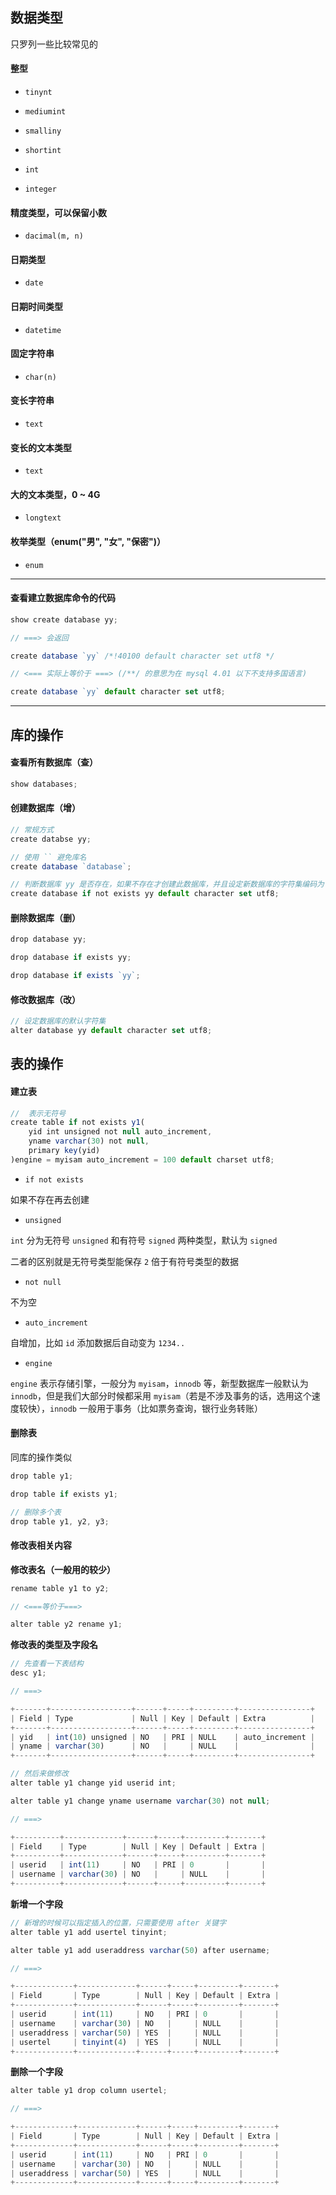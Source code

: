 ## 数据类型

只罗列一些比较常见的

#### 整型

* ```tinynt```

* ```mediumint```

* ```smalliny```

* ```shortint```

* ```int```

* ```integer```

#### 精度类型，可以保留小数

* ```dacimal(m, n)```

#### 日期类型

* ```date```

#### 日期时间类型

* ```datetime```

#### 固定字符串

* ```char(n)```

#### 变长字符串

* ```text```

#### 变长的文本类型

* ```text```

#### 大的文本类型，0 ~ 4G

* ```longtext```

#### 枚举类型（enum("男", "女", "保密")）

* ```enum```


----

#### 查看建立数据库命令的代码

```js
show create database yy;

// ===> 会返回

create database `yy` /*!40100 default character set utf8 */

// <=== 实际上等价于 ===> (/**/ 的意思为在 mysql 4.01 以下不支持多国语言)

create database `yy` default character set utf8;
```

----

## 库的操作

#### 查看所有数据库（查）

```js
show databases;
```


#### 创建数据库（增）

```js
// 常规方式
create databse yy;

// 使用 `` 避免库名
create database `database`;

// 判断数据库 yy 是否存在，如果不存在才创建此数据库，并且设定新数据库的字符集编码为 utf8 格式
create database if not exists yy default character set utf8;
```

#### 删除数据库（删）

```js
drop database yy;

drop database if exists yy;

drop database if exists `yy`;
```


#### 修改数据库（改）

```js
// 设定数据库的默认字符集
alter database yy default character set utf8;
```


## 表的操作

#### 建立表

```js
//  表示无符号
create table if not exists y1(
    yid int unsigned not null auto_increment,
    yname varchar(30) not null,
    primary key(yid)
)engine = myisam auto_increment = 100 default charset utf8;

```

* ```if not exists```

如果不存在再去创建

* ```unsigned```

```int``` 分为无符号 ```unsigned``` 和有符号 ```signed``` 两种类型，默认为 ```signed```

二者的区别就是无符号类型能保存 ```2``` 倍于有符号类型的数据

* ```not null```

不为空

* ```auto_increment```

自增加，比如 ```id``` 添加数据后自动变为 ```1234..```


* ```engine```

```engine``` 表示存储引擎，一般分为 ```myisam```，```innodb``` 等，新型数据库一般默认为 ```innodb```，但是我们大部分时候都采用 ```myisam```（若是不涉及事务的话，选用这个速度较快），```innodb``` 一般用于事务（比如票务查询，银行业务转账）

#### 删除表

同库的操作类似

```js
drop table y1;

drop table if exists y1;

// 删除多个表
drop table y1, y2, y3;
```

#### 修改表相关内容

**修改表名（一般用的较少）**

```js
rename table y1 to y2;

// <===等价于===>

alter table y2 rename y1;
```

**修改表的类型及字段名**

```js
// 先查看一下表结构
desc y1;

// ===>

+-------+------------------+------+-----+---------+----------------+
| Field | Type             | Null | Key | Default | Extra          |
+-------+------------------+------+-----+---------+----------------+
| yid   | int(10) unsigned | NO   | PRI | NULL    | auto_increment |
| yname | varchar(30)      | NO   |     | NULL    |                |
+-------+------------------+------+-----+---------+----------------+

// 然后来做修改
alter table y1 change yid userid int;

alter table y1 change yname username varchar(30) not null;

// ===>

+----------+-------------+------+-----+---------+-------+
| Field    | Type        | Null | Key | Default | Extra |
+----------+-------------+------+-----+---------+-------+
| userid   | int(11)     | NO   | PRI | 0       |       |
| username | varchar(30) | NO   |     | NULL    |       |
+----------+-------------+------+-----+---------+-------+
```

**新增一个字段**

```js
// 新增的时候可以指定插入的位置，只需要使用 after 关键字
alter table y1 add usertel tinyint;

alter table y1 add useraddress varchar(50) after username;

// ===>

+-------------+-------------+------+-----+---------+-------+
| Field       | Type        | Null | Key | Default | Extra |
+-------------+-------------+------+-----+---------+-------+
| userid      | int(11)     | NO   | PRI | 0       |       |
| username    | varchar(30) | NO   |     | NULL    |       |
| useraddress | varchar(50) | YES  |     | NULL    |       |
| usertel     | tinyint(4)  | YES  |     | NULL    |       |
+-------------+-------------+------+-----+---------+-------+
```

**删除一个字段**

```js
alter table y1 drop column usertel;

// ===>

+-------------+-------------+------+-----+---------+-------+
| Field       | Type        | Null | Key | Default | Extra |
+-------------+-------------+------+-----+---------+-------+
| userid      | int(11)     | NO   | PRI | 0       |       |
| username    | varchar(30) | NO   |     | NULL    |       |
| useraddress | varchar(50) | YES  |     | NULL    |       |
+-------------+-------------+------+-----+---------+-------+
```
